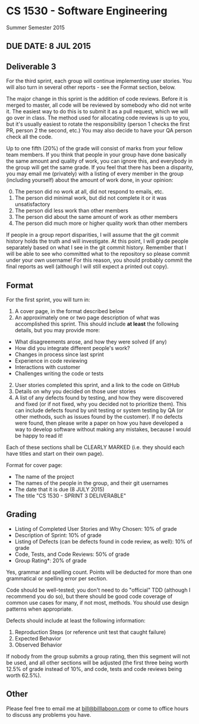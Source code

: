 # CS 1530 - Software Engineering
Summer Semester 2015

## DUE DATE: 8 JUL 2015

## Deliverable 3

For the third sprint, each group will continue implementing user stories.  You will also turn in several other reports - see the Format section, below.

The major change in this sprint is the addition of code reviews.  Before it is merged to master, all code will be reviewed by somebody who did not write it.  The easiest way to do this is to submit it as a pull request, which we will go over in class.  The method used for allocating code reviews is up to you, but it's usually easiest to rotate the responsibility (person 1 checks the first PR, person 2 the second, etc.)  You may also decide to have your QA person check all the code.

Up to one fifth (20%) of the grade will consist of marks from your fellow team members.  If you think that people in your group have done basically the same amount and quality of work, you can ignore this, and everybody in the group will get the same grade.  If you feel that there has been a disparity, you may email me (privately) with a listing of every member in the group (including yourself) about the amount of work done, in your opinion:

0. The person did no work at all, did not respond to emails, etc.
1. The person did minimal work, but did not complete it or it was unsatisfactory
2. The person did less work than other members
3. The person did about the same amount of work as other members
4. The person did much more or higher quality work than other members

If people in a group report disparities, I will assume that the git commit history holds the truth and will investigate.  At this point, I will grade people separately based on what I see in the git commit history.  Remember that I will be able to see who committed what to the repository so please commit under your own username!  For this reason, you should probably commit the final reports as well (although I will still expect a printed out copy).

## Format

For the first sprint, you will turn in:

1. A cover page, in the format described below
1. An approximately one or two page description of what was accomplished this sprint.  This should include __at least__ the following details, but you may provide more:
  * What disagreements arose, and how they were solved (if any)
  * How did you integrate different people's work?
  * Changes in process since last sprint
  * Experience in code reviewing 
  * Interactions with customer
  * Challenges writing the code or tests
2. User stories completed this sprint, and a link to the code on GitHub
3. Details on why you decided on those user stories
3. A list of any defects found by testing, and how they were discovered and fixed (or if not fixed, why you decided not to prioritize them).  This can include defects found by unit testing or system testing by QA (or other methods, such as issues found by the customer).  If no defects were found, then please write a paper on how you have developed a way to develop software without making any mistakes, because I would be happy to read it!

Each of these sections shall be CLEARLY MARKED (i.e. they should each have titles and start on their own page).

Format for cover page:
* The name of the project
* The names of the people in the group, and their git usernames
* The date that it is due (8 JULY 2015)
* The title "CS 1530 - SPRINT 3 DELIVERABLE"

## Grading

* Listing of Completed User Stories and Why Chosen: 10% of grade
* Description of Sprint: 10% of grade
* Listing of Defects (can be defects found in code review, as well): 10% of grade
* Code, Tests, and Code Reviews: 50% of grade
* Group Rating*: 20% of grade

Yes, grammar and spelling count.  Points will be deducted for more than one grammatical or spelling error per section.

Code should be well-tested; you don't need to do "official" TDD (although I recommend you do so), but there should be good code coverage of common use cases for many, if not most, methods.  You should use design patterns when appropriate.

Defects should include at least the following information:

1. Reproduction Steps (or reference unit test that caught failure)
2. Expected Behavior
3. Observed Behavior

If nobody from the group submits a group rating, then this segment will not be used, and all other sections will be adjusted (the first three being worth 12.5% of grade instead of 10%, and code, tests and code reviews being worth 62.5%).

## Other

Please feel free to email me at bill@billlaboon.com or come to office hours to discuss any problems you have. 
 
